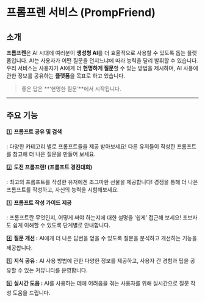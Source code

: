 # 프롬프렌 서비스 (PrompFriend)

## 소개
**프롬프렌**은 AI 시대에 여러분이 **생성형 AI**를 더 효율적으로 사용할 수 있도록 돕는 플랫폼입니다. AI는 사용자가 어떤 질문을 던지느냐에 따라 능력을 달리 발휘할 수 있습니다. 우리 서비스는 사용자가 AI에게 더 **현명하게 질문**할 수 있는 방법을 제시하며, AI 사용에 관한 정보를 공유하는 **플랫폼**을 목표로 하고 있습니다.

> 좋은 답은 **‘현명한 질문’**에서 시작됩니다.

---

## 주요 기능

1️⃣ **프롬프트 공유 및 검색**

: 다양한 카테고리 별로 프롬프트들을 제공 받아보세요! 다른 유저들이 작성한 프롬프트를 참고해 더 나은 질문을 만들어 보세요.

2️⃣ **도전 프롬프렌! (프롬프트 경진대회)**

: 최고의 프롬프트를 작성한 유저에겐 조그마한 선물을 제공합니다! 경쟁을 통해 더 나은 프롬프트를 작성하고, 자신의 능력을 시험해보세요.

3️⃣ **프롬프트 작성 가이드 제공**

: 프롬프트란 무엇인지, 어떻게 써야 하는지에 대한 설명을 ‘쉽게’ 접근해 보세요! 초보자도 쉽게 이해할 수 있도록 단계별로 안내합니다.

4️⃣ **질문 개선
:** AI에게 더 나은 답변을 얻을 수 있도록 질문을 분석하고 개선하는 기능을 제공합니다.

5️⃣ **지식 공유
:** AI 사용 방법에 관한 다양한 정보를 제공하고, 사용자 간 경험과 팁을 공유할 수 있는 커뮤니티를 운영합니다.

6️⃣ **실시간 도움
:** AI를 사용하는 데에 어려움을 겪는 사용자를 위해 실시간으로 질문 작성 도움을 드립니다.

